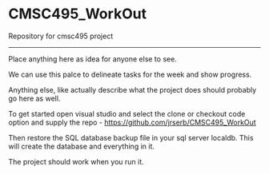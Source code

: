 # CMSC495_WorkOut
Repository for cmsc495 project

********
Place anything here as idea for anyone else to see.

We can use this palce to delineate tasks for the week and show progress. 

Anything else, like actually describe what the project does should probably go here as well. 

To get started open visual studio and select the clone or checkout code option and supply the repo - https://github.com/jrserb/CMSC495_WorkOut

Then restore the SQL database backup file in your sql server localdb. This will create the database and everything in it.

The project should work when you run it.
